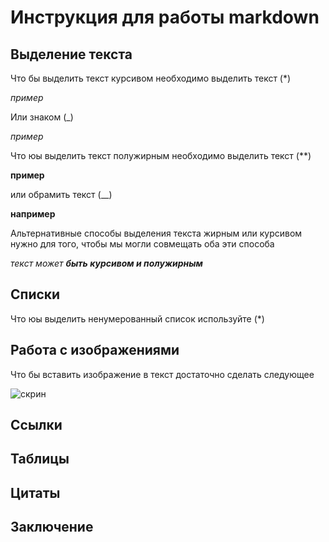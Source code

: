# Инструкция для работы markdown
## Выделение текста
Что бы выделить текст курсивом необходимо выделить текст (*)

*пример*

Или знаком (_)

_пример_

Что юы выделить текст полужирным необходимо выделить текст (**)

**пример**

или обрамить текст (__)

__например__

Альтернативные способы выделения текста жирным или курсивом нужно для того, чтобы мы могли совмещать оба эти способа 

_текст может **быть курсивом и полужирным**_

## Списки

Что юы выделить ненумерованный список используйте (*)

## Работа с изображениями

Что бы вставить изображение в текст достаточно сделать следующее

![скрин](scrn.jpg)
## Ссылки
## Таблицы
## Цитаты
## Заключение